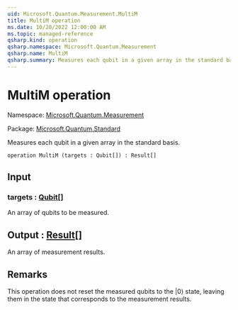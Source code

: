 ```yaml
---
uid: Microsoft.Quantum.Measurement.MultiM
title: MultiM operation
ms.date: 10/20/2022 12:00:00 AM
ms.topic: managed-reference
qsharp.kind: operation
qsharp.namespace: Microsoft.Quantum.Measurement
qsharp.name: MultiM
qsharp.summary: Measures each qubit in a given array in the standard basis.
---
```


# MultiM operation

Namespace: [Microsoft.Quantum.Measurement](xref:Microsoft.Quantum.Measurement)

Package: [Microsoft.Quantum.Standard](https://nuget.org/packages/Microsoft.Quantum.Standard)


Measures each qubit in a given array in the standard basis.

```qsharp
operation MultiM (targets : Qubit[]) : Result[]
```


## Input

### targets : [Qubit](xref:microsoft.quantum.qsharp.valueliterals#qubit-literals)[]

An array of qubits to be measured.



## Output : [Result](xref:microsoft.quantum.qsharp.valueliterals#result-literal)[]

An array of measurement results.

## Remarks

This operation does not reset the measured qubits to the |0⟩ state,leaving them in the state that corresponds to the measurement results.